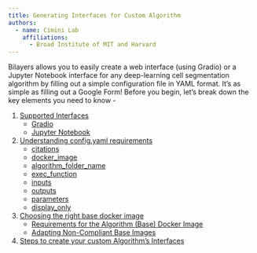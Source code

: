 ```yaml
---
title: Generating Interfaces for Custom Algorithm
authors:
  - name: Cimini Lab
    affiliations:
      - Broad Institute of MIT and Harvard
---
```


Bilayers allows you to easily create a web interface (using Gradio) or a Jupyter Notebook interface for any deep-learning cell segmentation algorithm by filling out a simple configuration file in YAML format. It’s as simple as filling out a Google Form!
Before you begin, let’s break down the key elements you need to know - 

1. [Supported Interfaces](/supported-interfaces)
    - [Gradio](/supported-interfaces#gradio)
    - [Jupyter Notebook](/supported-interfaces#jupyter-notebook)
2. [Understanding config.yaml requirements](/understanding-config)
    - [citations](/understanding-config#defining-citations)
    - [docker_image](/understanding-config#defining-docker-image)
    - [algorithm_folder_name](/understanding-config#defining-algorithm-folder-name)
    - [exec_function](/understanding-config#defining-exec-function)
    - [inputs](/understanding-config#defining-inputs)
    - [outputs](/understanding-config#defining-outputs)
    - [parameters](/understanding-config#defining-parameters)
    - [display_only](/understanding-config#defining-display-only)
3. [Choosing the right base docker image](/right-base-docker-image)
    - [Requirements for the Algorithm (Base) Docker Image](/right-base-docker-image#requirements-for-the-algorithm-base-docker-image)
    - [Adapting Non-Compliant Base Images](/right-base-docker-image#adapting-non-compliant-base-images)
4. [Steps to create your custom Algorithm’s Interfaces](/steps-to-create)